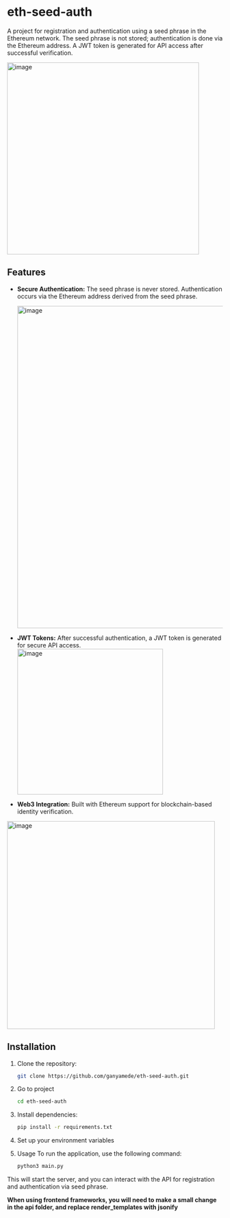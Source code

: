 # eth-seed-auth
A project for registration and authentication using a seed phrase in the Ethereum network. The seed phrase is not stored; authentication is done via the Ethereum address. A JWT token is generated for API access after successful verification.

<img width="448" alt="image" src="https://github.com/user-attachments/assets/9ab16dba-fe0e-41af-b496-65888386cab7">

## Features

- **Secure Authentication:** The seed phrase is never stored. Authentication occurs via the Ethereum address derived from the seed phrase.

  <img width="752" alt="image" src="https://github.com/user-attachments/assets/d4057f6d-50f4-4c87-b564-c09ce14fbe12">
- **JWT Tokens:** After successful authentication, a JWT token is generated for secure API access.
  <img width="340" alt="image" src="https://github.com/user-attachments/assets/b6830f8d-96a0-42d1-bbcb-55926f81af2e">
- **Web3 Integration:** Built with Ethereum support for blockchain-based identity verification.

<img width="485" alt="image" src="https://github.com/user-attachments/assets/3f6f3c91-2645-4000-97d8-e54ef741e88c">


## Installation

1. Clone the repository:
   ```bash
   git clone https://github.com/ganyamede/eth-seed-auth.git
   ```
   
2. Go to project
   ```bash
   cd eth-seed-auth
   ```

3. Install dependencies: 
   ```bash
   pip install -r requirements.txt
   ```

4. Set up your environment variables
  
5. Usage
   To run the application, use the following command:
   ```bash
   python3 main.py
   ```

This will start the server, and you can interact with the API for registration and authentication via seed phrase.


 **When using frontend frameworks, you will need to make a small change in the api folder, and replace render_templates with jsonify**
